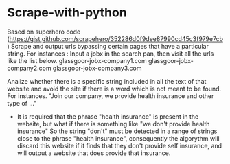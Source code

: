 # Scrape-with-python
Based on superhero code (https://gist.github.com/scrapehero/352286d0f9dee87990cd45c3f979e7cb)
Scrape and output urls bypassing certain pages that have a particular string.
For instances :
Input a jobx in the search pan, then visit all the urls like the list below.
glassgoor-jobx-company1.com
glassgoor-jobx-company2.com
glassgoor-jobx-company3.com

Analize whether there is a specific string included in all the text of that website and avoid the site if there is a word which is not meant to be found.
For instances.
"Join our company, we provide health insurance and other type of ..."

- It is required that the phrase "health insurance" is present in the website, but what if there is something like "we don't provide health insurance"
So the string "don't" must be detected in a range of strings close to the phrase "health insurance", consequently the algorythm will discard this website if it finds that they don't provide self insurance, and will output a website that does provide that insurance.

